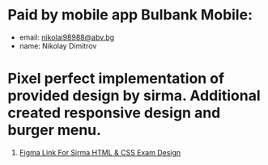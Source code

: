 # Paid by mobile app Bulbank Mobile:
- email: nikolai98988@abv.bg
- name: Nikolay Dimitrov

# Pixel perfect implementation of provided design by sirma. Additional created responsive design and burger menu.

1. [Figma Link For Sirma HTML & CSS Exam Design](<https://www.figma.com/design/ObIKHrLakPKRHKOUfL0NDo/Bulgaria-Exam-(4)?node-id=5002-226&p=f&t=DoDH10XXXi9m62fb-0>)

